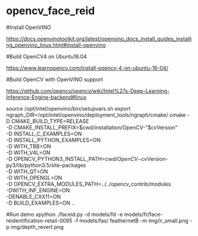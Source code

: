 # opencv_face_reid

#Install OpenVINO

https://docs.openvinotoolkit.org/latest/openvino_docs_install_guides_installing_openvino_linux.html#install-openvino


#Build OpenCV4 on Ubuntu16.04

https://www.learnopencv.com/install-opencv-4-on-ubuntu-16-04/

#Build OpenCV with OpenVINO support

https://github.com/opencv/opencv/wiki/Intel%27s-Deep-Learning-Inference-Engine-backend#linux

source /opt/intel/openvino/bin/setupvars.sh
export ngraph_DIR=/opt/intel/openvino/deployment_tools/ngraph/cmake/
cmake -D CMAKE_BUILD_TYPE=RELEASE \
      -D CMAKE_INSTALL_PREFIX=$cwd/installation/OpenCV-"$cvVersion" \
      -D INSTALL_C_EXAMPLES=ON \
      -D INSTALL_PYTHON_EXAMPLES=ON \
      -D WITH_TBB=ON \
      -D WITH_V4L=ON \
      -D
OPENCV_PYTHON3_INSTALL_PATH=$cwd/OpenCV-$cvVersion-py3/lib/python3.5/site-packages
\
      -D WITH_QT=ON \
      -D WITH_OPENGL=ON \
      -D OPENCV_EXTRA_MODULES_PATH=../../opencv_contrib/modules \
      -DWITH_INF_ENGINE=ON \
    -DENABLE_CXX11=ON \
      -D BUILD_EXAMPLES=ON ..

#Run demo
xpython ./faceid.py -d models/fd -e models/fr/face-reidentification-retail-0095 -f models/fas/ feathernetB -m img/ir_small.png -p img/depth_revert.png
